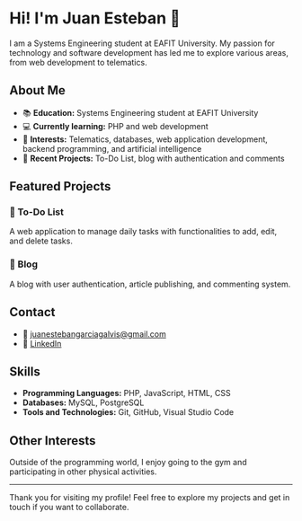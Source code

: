 # Hi! I'm Juan Esteban 👋

I am a Systems Engineering student at EAFIT University. My passion for technology and software development has led me to explore various areas, from web development to telematics.

## About Me

- 📚 **Education:** Systems Engineering student at EAFIT University
- 💻 **Currently learning:** PHP and web development
- 🌱 **Interests:** Telematics, databases, web application development, backend programming, and artificial intelligence
- 🚀 **Recent Projects:** To-Do List, blog with authentication and comments

## Featured Projects

### 📝 To-Do List
A web application to manage daily tasks with functionalities to add, edit, and delete tasks.

### 📰 Blog
A blog with user authentication, article publishing, and commenting system.

## Contact

- 📧 juanestebangarciagalvis@gmail.com
- 🔗 [LinkedIn](https://www.linkedin.com/in/juan-esteban-garc%C3%ADa-galvis-82b318234/)

## Skills

- **Programming Languages:** PHP, JavaScript, HTML, CSS
- **Databases:** MySQL, PostgreSQL
- **Tools and Technologies:** Git, GitHub, Visual Studio Code

## Other Interests

Outside of the programming world, I enjoy going to the gym and participating in other physical activities.

---

Thank you for visiting my profile! Feel free to explore my projects and get in touch if you want to collaborate.
